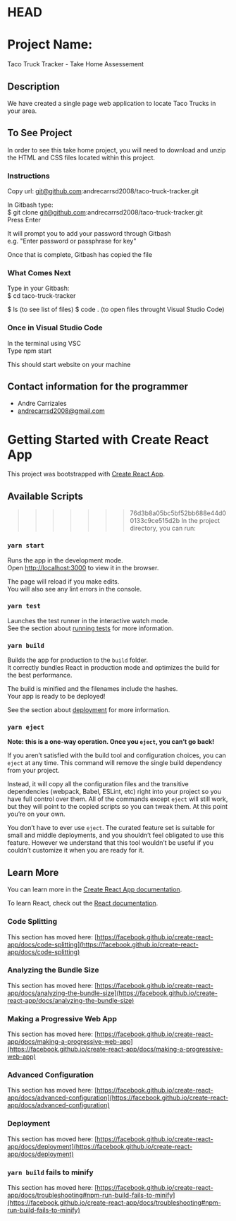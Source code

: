  HEAD
=======
# Project Name:
Taco Truck Tracker - Take Home Assessement

## Description
We have created a single page web application to locate Taco Trucks in your area.

## To See Project

In order to see this take home project, you will need to download and unzip the HTML and CSS 
files located within this project. 

### Instructions
Copy url: git@github.com:andrecarrsd2008/taco-truck-tracker.git

In Gitbash type:<br>
$ git clone git@github.com:andrecarrsd2008/taco-truck-tracker.git <br>
Press Enter

It will prompt you to add your password through Gitbash <br>
e.g. "Enter password or passphrase for key"<br>

Once that is complete, Gitbash has copied the file

### What Comes Next
Type in your Gitbash: <br>
$ cd taco-truck-tracker

$ ls (to see list of files) 
$ code . (to open files throught Visual Studio Code)

### Once in Visual Studio Code
In the terminal using VSC <br>
Type npm start <br>

This should start website on your machine

## Contact information for the programmer

* Andre Carrizales
* andrecarrsd2008@gmail.com

# Getting Started with Create React App

This project was bootstrapped with [Create React App](https://github.com/facebook/create-react-app).

## Available Scripts

>>>>>>> 76d3b8a05bc5bf52bb688e44d00133c9ce515d2b
In the project directory, you can run:

### `yarn start`

Runs the app in the development mode.\
Open [http://localhost:3000](http://localhost:3000) to view it in the browser.

The page will reload if you make edits.\
You will also see any lint errors in the console.

### `yarn test`

Launches the test runner in the interactive watch mode.\
See the section about [running tests](https://facebook.github.io/create-react-app/docs/running-tests) for more information.

### `yarn build`

Builds the app for production to the `build` folder.\
It correctly bundles React in production mode and optimizes the build for the best performance.

The build is minified and the filenames include the hashes.\
Your app is ready to be deployed!

See the section about [deployment](https://facebook.github.io/create-react-app/docs/deployment) for more information.

### `yarn eject`

**Note: this is a one-way operation. Once you `eject`, you can’t go back!**

If you aren’t satisfied with the build tool and configuration choices, you can `eject` at any time. This command will remove the single build dependency from your project.

Instead, it will copy all the configuration files and the transitive dependencies (webpack, Babel, ESLint, etc) right into your project so you have full control over them. All of the commands except `eject` will still work, but they will point to the copied scripts so you can tweak them. At this point you’re on your own.

You don’t have to ever use `eject`. The curated feature set is suitable for small and middle deployments, and you shouldn’t feel obligated to use this feature. However we understand that this tool wouldn’t be useful if you couldn’t customize it when you are ready for it.

## Learn More

You can learn more in the [Create React App documentation](https://facebook.github.io/create-react-app/docs/getting-started).

To learn React, check out the [React documentation](https://reactjs.org/).

### Code Splitting

This section has moved here: [https://facebook.github.io/create-react-app/docs/code-splitting](https://facebook.github.io/create-react-app/docs/code-splitting)

### Analyzing the Bundle Size

This section has moved here: [https://facebook.github.io/create-react-app/docs/analyzing-the-bundle-size](https://facebook.github.io/create-react-app/docs/analyzing-the-bundle-size)

### Making a Progressive Web App

This section has moved here: [https://facebook.github.io/create-react-app/docs/making-a-progressive-web-app](https://facebook.github.io/create-react-app/docs/making-a-progressive-web-app)

### Advanced Configuration

This section has moved here: [https://facebook.github.io/create-react-app/docs/advanced-configuration](https://facebook.github.io/create-react-app/docs/advanced-configuration)

### Deployment

This section has moved here: [https://facebook.github.io/create-react-app/docs/deployment](https://facebook.github.io/create-react-app/docs/deployment)

### `yarn build` fails to minify

This section has moved here: [https://facebook.github.io/create-react-app/docs/troubleshooting#npm-run-build-fails-to-minify](https://facebook.github.io/create-react-app/docs/troubleshooting#npm-run-build-fails-to-minify)
